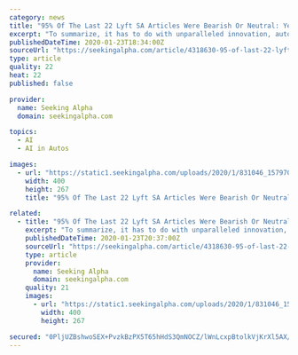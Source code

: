 ```yaml
---
category: news
title: "95% Of The Last 22 Lyft SA Articles Were Bearish Or Neutral: Yet Lyft Is Part Of A Duopoly Raising Prices"
excerpt: "To summarize, it has to do with unparalleled innovation, automation, the internet, logistics, powerful new software, a highly educated workforce, the cloud, artificial intelligence, scale ... Lyft is already experimenting picking up riders with Waymo (Google) driverless cars in Las Vegas and Phoenix. 10. Insurance rates coming down - Management ..."
publishedDateTime: 2020-01-23T18:34:00Z
sourceUrl: "https://seekingalpha.com/article/4318630-95-of-last-22-lyft-sa-articles-bearish-neutral-yet-lyft-is-part-of-duopoly-raising-prices"
type: article
quality: 22
heat: 22
published: false

provider:
  name: Seeking Alpha
  domain: seekingalpha.com

topics:
  - AI
  - AI in Autos

images:
  - url: "https://static1.seekingalpha.com/uploads/2020/1/831046_15797084918653_rId6.jpg"
    width: 400
    height: 267
    title: "95% Of The Last 22 Lyft SA Articles Were Bearish Or Neutral: Yet Lyft Is Part Of A Duopoly Raising Prices"

related:
  - title: "95% Of The Last 22 Lyft SA Articles Were Bearish Or Neutral: Why I'm Bullish"
    excerpt: "To summarize, it has to do with unparalleled innovation, automation, the internet, logistics, powerful new software, a highly educated workforce, the cloud, artificial intelligence, scale ... Lyft is already experimenting picking up riders with Waymo (Google) driverless cars in Las Vegas and Phoenix. 10. Insurance rates coming down - Management ..."
    publishedDateTime: 2020-01-23T20:37:00Z
    sourceUrl: "https://seekingalpha.com/article/4318630-95-of-last-22-lyft-sa-articles-bearish-neutral-why-bullish"
    type: article
    provider:
      name: Seeking Alpha
      domain: seekingalpha.com
    quality: 21
    images:
      - url: "https://static1.seekingalpha.com/uploads/2020/1/831046_15797084918653_rId6.jpg"
        width: 400
        height: 267

secured: "0PljUZBshwoSEX+PvzkBzPX5T65hHdS3QmNOCZ/lWnLcxpBtolkVjKrXl5AX/1PnsIb2Yf8Cn/NSavPzOb7PWRCW9m1Wfv7qSzc+jMhMPuRTvwZCktWpH51WYTCtGpyzZ1NMA4LQY+DkarecCw9SM5GOBU83nkut4lBowxgKiFyQA0Usa51/9YGqRRC6MC1++f9m9SgYxSBClHviXkP9TuC0Fh3cmc6vZ9FFpfbZqsdbwiirqf6o79gyBR4YgN8TZFJ3UW4HWGZ6cHFOBuomtVvRa1hhoMDmw9P/GyXIAvQBaS+EaBmE7+hi5D6tSaXbtJjx5wga8LsFFkwJeT6OXdA3tFxd0DHxNMfc+8scTp8gpcYEpElq6LY6M21+UD3SF5hYt1+MR58y1/IZmJ2rmGaQe5HnEBmnjrzLe9txi9T5LQWBF85yUnbavY48FD56Qz5MqpWL7pmn3UooujyIQq5PX7nIOR6MPx0fMWNFzZA=;sSGx11FxglbnAyyyTwQUUw=="
---
```


